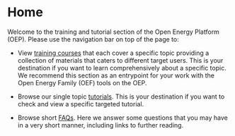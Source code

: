 # Home

Welcome to the training and tutorial section of the Open Energy Platform (OEP). Please use the navigation bar on top of the page to:

* View [training courses](https://openenergyplatform.github.io/tutorial/trainings/01_introduction/) that each cover a specific topic providing a collection of materials that caters to different target users. This is your destination if you want to learn comprehensively about a specific topic. We recommend this section as an entrypoint for your work with the Open Energy Family (OEF) tools on the OEP.

* Browse our single topic [tutorials](https://openenergyplatform.github.io/tutorial/tutorials/). This is your destination if you want to check and view a specific targeted tutorial. 

* Browse short [FAQs](faq.md). Here we answer some questions that you may have in a very short manner, including links to further reading.
